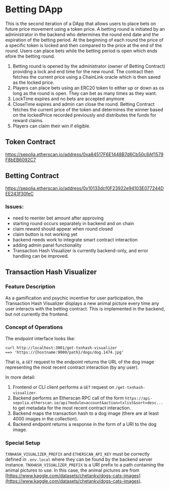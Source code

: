 # Betting DApp
This is the second iteration of a DApp that allows users to place bets on future price movement using a token price. A betting round is initiated by an administrator in the backend who determines the round end date and the expiration of the betting period. At the beginning of each round the price of a specific token is locked and then compared to the price at the end of the round. Users can place bets while the betting period is open which ends efore the betting round. 

1. Betting round is opened by the administrator (owner of Betting Contract) providing a lock and end time for the new round. The contract then fetches the current price using a ChainLink oracle which is then saved as the locked price.
2. Players can place bets using an ERC20 token to either up or down as os long as the round is open. They can bet as many times as they want.
3. LockTime expires and no bets are accepted anymore
4. CloseTime expires and admin can close the round. Betting Contract fetches the current price of the token and determines the winner based on the lockedPrice recorded previously and distributes the funds for reward claims.
5. Players can claim their win if eligible.

## Token Contract
https://sepolia.etherscan.io/address/0xa84517F6E1448B7d6Cb50c8Af1579F8bEB6092C7

## Betting Contract
https://sepolia.etherscan.io/address/0x10133dcf0F23922e94103E077244DEE243f30feC

### Issues:
- need to reenter bet amount after approving
- starting round occurs separately in backend and on chain
- claim reward should appear when round closed
- claim button is not working yet
- backend needs work to integrate smart contract interaction
- adding admin panel functionality
- Transaction Hash Visualizer is currently backend-only, and error handling can be improved.

## Transaction Hash Visualizer
### Feature Description
As a gamification and psychic incentive for user participation, the Transaction Hash Visualizer displays a new animal picture every time any user interacts with the betting contract. This is implemented in the backend, but not currently the frontend.

### Concept of Operations
The endpoint interface looks like:
```
curl http://localhost:3001/get-txnhash-visualizer
==> 'https://{hostname:9000/path}/dogs/dog.1474.jpg'
```
That is, a `GET` request to the endpoint returns the URL of the dog image representing the most recent contract interaction (by any user).

In more detail:
1. Frontend or CLI client performs a `GET` request on `/get-txnhash-visualizer`.
2. Backend performs an Etherscan RPC call of the form
`https://api-sepolia.etherscan.io/api?module=account&action=txlist&sort=desc...` to get metadata for the most recent contract interaction.
3. Backend maps the transaction hash to a dog image (there are at least 4000  images in the collection).
4. Backend endpoint returns a response in the form of a URI to the dog image.

### Special Setup
`TXNHASH_VISUALIZER_PREFIX` and `ETHERSCAN_API_KEY` must be correctly defined in `.env.local` where they can be found by the backend server instance. `TNXHASH_VISUALIZER_PREFIX` is a URI prefix to a path containing the animal pictures to use. In this case, the animal pictures are from [https://www.kaggle.com/datasets/chetankv/dogs-cats-images](https://www.kaggle.com/datasets/chetankv/dogs-cats-images).
